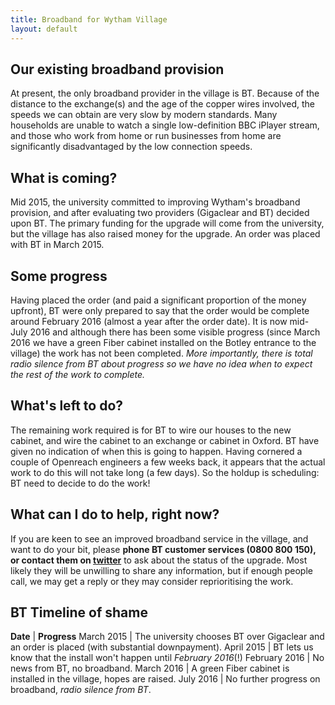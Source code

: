 ```yaml
---
title: Broadband for Wytham Village
layout: default
---
```


## Our existing broadband provision

At present, the only broadband provider in the village is BT. Because of the distance to the
exchange(s) and the age of the copper wires involved, the speeds we can obtain are very slow
by modern standards. Many households are unable to watch a single low-definition BBC iPlayer stream,
and those who work from home or run businesses from home are significantly disadvantaged by the low
connection speeds.

## What is coming?

Mid 2015, the university committed to improving Wytham's broadband provision, and after evaluating
two providers (Gigaclear and BT) decided upon BT. The primary funding for the upgrade will come
from the university, but the village has also raised money for the upgrade. An order was placed
with BT in March 2015.

## Some progress

Having placed the order (and paid a significant proportion of the money upfront), BT were only
prepared to say that the order would be complete around February 2016 (almost a year after the order
date). It is now mid-July 2016 and although there has been some visible progress (since March 2016
we have a green Fiber cabinet installed on the Botley entrance to the village) the work has not
been completed. *More importantly, there is total radio silence from BT about progress so we have no
idea when to expect the rest of the work to complete.*

## What's left to do?

The remaining work required is for BT to wire our houses to the new cabinet, and wire the cabinet
to an exchange or cabinet in Oxford. BT have given no indication of when this is going to happen.
Having cornered a couple of Openreach engineers a few weeks back, it appears that the actual work
to do this will not take long (a few days). So the holdup is scheduling: BT need to decide to do
the work!

## What can I do to help, right now?

If you are keen to see an improved broadband service in the village, and want to do your bit,
please __phone BT customer services (0800 800 150), or contact them on
[twitter](https://twitter.com/BTCare)__ to ask about the status of the upgrade. Most likely they
will be unwilling to share any information, but if enough people call, we may get a reply or they
may consider reprioritising the work.

## BT Timeline of shame

__Date__ | __Progress__
March 2015 | The university chooses BT over Gigaclear and an order is placed (with substantial downpayment).
April 2015 | BT lets us know that the install won't happen until *February 2016*(!)
February 2016 | No news from BT, no broadband.
March 2016 | A green Fiber cabinet is installed in the village, hopes are raised.
July 2016 | No further progress on broadband, *radio silence from BT*.

